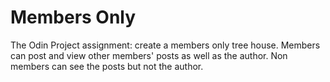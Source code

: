 # Members Only
The Odin Project assignment: create a members only tree house.  Members can post and view other members' posts as well as the author.  Non members can see the posts but not the author.

